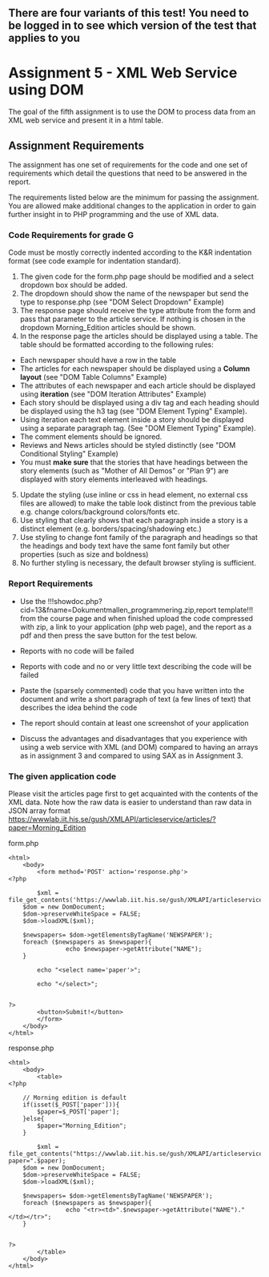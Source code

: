 ## There are four variants of this test! You need to be logged in to see which version of the test that applies to you

# Assignment 5 - XML Web Service using DOM
The goal of the fifth assignment is to use the DOM to process data from an XML web service and present it in a html table.

## Assignment Requirements
The assignment has one set of requirements for the code and one set of requirements which detail the questions that need to be answered in the report.

The requirements listed below are the minimum for passing the assignment. You are allowed make additional changes to the application in order to gain further insight in to PHP programming and the use of XML data.

### Code Requirements for grade G

Code must be mostly correctly indented according to the K&R indentation format (see code example for indentation standard).

1. The given code for the form.php page should be modified and a select dropdown box should be added.  
2. The dropdown should show the name of the newspaper but send the type to response.php (see "DOM Select Dropdown" Example)
3. The response page should receive the type attribute from the form and pass that parameter to the article service. If nothing is chosen in the dropdown Morning_Edition articles should be shown.
4. In the response page the articles should be displayed using a table. The table should be formatted according to the following rules:
 * Each newspaper should have a row in the table
 * The articles for each newspaper should be displayed using a **Column layout** (see "DOM Table Columns" Example)
 * The attributes of each newspaper and each article should be displayed using **iteration** (see "DOM Iteration Attributes" Example)
 * Each story should be displayed using a div tag and each heading should be displayed using the h3 tag (see "DOM Element Typing" Example).
 * Using iteration each text element inside a story should be displayed using a separate paragraph tag. (See "DOM Element Typing" Example).
 * The comment elements should be ignored.
 * Reviews and News articles should be styled distinctly (see "DOM Conditional Styling" Example) 
 * You must **make sure** that the stories that have headings between the story elements (such as "Mother of All Demos" or "Plan 9") are displayed with story elements interleaved with headings.
5. Update the styling (use inline or css in head element, no external css files are allowed) to make the table look distinct from the previous table e.g. change colors/background colors/fonts etc.
6. Use styling that clearly shows that each paragraph inside a story is a distinct element (e.g. borders/spacing/shadowing etc.)
7. Use styling to change font family of the paragraph and headings so that the headings and body text have the same font family but other properties (such as size and boldness)
8. No further styling is necessary, the default browser styling is sufficient.

### Report Requirements
* Use the !!!showdoc.php?cid=13&fname=Dokumentmallen_programmering.zip,report template!!! from the course page and when finished upload the code compressed with zip, a link to your application (php web page), and the report as a pdf and then press the save button for the test below.
* Reports with no code will be failed
* Reports with code and no or very little text describing the code will be failed
* Paste the (sparsely commented) code that you have written into the document and write a short paragraph of text (a few lines of text) that describes the idea behind the code
* The report should contain at least one screenshot of your application

* Discuss the advantages and disadvantages that you experience with using a web service with XML (and DOM) compared to having an arrays as in assignment 3 and compared to using SAX as in Assignment 3.

### The given application code

Please visit the articles page first to get acquainted with the contents of the XML data. Note how the raw data is easier to understand than raw data in JSON array format
https://wwwlab.iit.his.se/gush/XMLAPI/articleservice/articles/?paper=Morning_Edition

form.php
~~~
<html>
	<body>
		<form method='POST' action='response.php'>
<?php
 
 		$xml = file_get_contents('https://wwwlab.iit.his.se/gush/XMLAPI/articleservice/papers');
    $dom = new DomDocument;
    $dom->preserveWhiteSpace = FALSE;
    $dom->loadXML($xml);
    
    $newspapers= $dom->getElementsByTagName('NEWSPAPER');
    foreach ($newspapers as $newspaper){
  				echo $newspaper->getAttribute("NAME");		
    }
		
		echo "<select name='paper'>";
		
		echo "</select>";
		
  
?>
		<button>Submit!</button>
		</form>
	</body>
</html>                                                                                                                                            
~~~

response.php
~~~
<html>
	<body>
		<table>
<?php
 
    // Morning edition is default
    if(isset($_POST['paper'])){
        $paper=$_POST['paper'];
    }else{
        $paper="Morning_Edition";
    }			
						
 		$xml = file_get_contents("https://wwwlab.iit.his.se/gush/XMLAPI/articleservice/articles?paper=".$paper);
    $dom = new DomDocument;
    $dom->preserveWhiteSpace = FALSE;
    $dom->loadXML($xml);

    $newspapers= $dom->getElementsByTagName('NEWSPAPER');
    foreach ($newspapers as $newspaper){
  				echo "<tr><td>".$newspaper->getAttribute("NAME")."</td></tr>";		
    }
		
  
?>
		</table>
	</body>
</html>                                                                                                                                              
~~~

